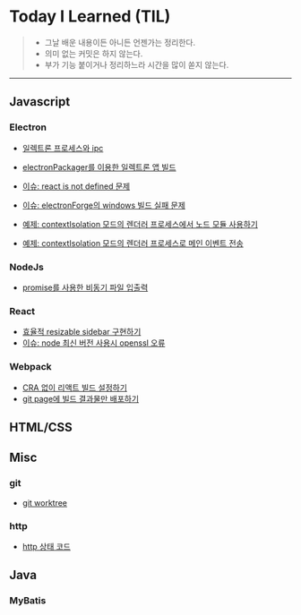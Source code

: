 # Today I Learned (TIL)
> - 그날 배운 내용이든 아니든 언젠가는 정리한다.
> - 의미 없는 커밋은 하지 않는다.
> - 부가 기능 붙이거나 정리하느라 시간을 많이 쏟지 않는다.
***

## Javascript
### Electron
- [일렉트론 프로세스와 ipc](./electron/electron-process-and-ipc.md)

- [electronPackager를 이용한 일렉트론 앱 빌드](./electron/electron-packager.md)

- [이슈: react is not defined 문제](./electron/issue-react-is-not-defined.md)

- [이슈: electronForge의 windows 빌드 실패 문제](./electron/issue-electron-forge-build-fail.md)

- [예제: contextIsolation 모드의 렌더러 프로세스에서 노드 모듈 사용하기](./electron/example-import-node-on-renderer.md)

- [예제: contextIsolation 모드의 렌더러 프로세스로 메인 이벤트 전송](./electron/example-send-event-to-renderer.md)

### NodeJs
- [promise를 사용한 비동기 파일 입출력](./nodejs/promise-async-io.md)

### React
- [효율적 resizable sidebar 구현하기](./react/resizable-sidebar.md)
- [이슈: node 최신 버전 사용시 openssl 오류](./react/issue-openssl.md)

### Webpack
- [CRA 없이 리액트 빌드 설정하기](./webpack/react-without-cra.md)
- [git page에 빌드 결과물만 배포하기](./webpack/gitpage-deploy.md)

## HTML/CSS

## Misc
### git
- [git worktree](./git/worktree.md)

### http
- [http 상태 코드](./http/http-status-code.md)

## Java
### MyBatis
